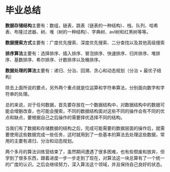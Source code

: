 # 毕业总结
**数据存储结构**主要有：数组，链表，跳表（链表的一种结构）、栈、队列、哈希表、布隆过滤器、树、堆（树的一种结构）、字典树、avl树和红黑树等等。

**数据搜索方式**主要有：广度优先搜索、深度优先搜索、二分查找以及其他高级搜索

**排序算法**主要有：选择排序、插入排序、冒泡排序、快速排序、归并排序、堆排序、基数排序、希尔排序、计数排序以及桶排序。

**数据处理的算法**主要有：递归、分治、回溯、贪心和动态规划（分治 + 最优子结构）

除去上面所说的要点，另外两个重点就是位运算和字符串算法，分别面向数字和字符串的处理。

总的来说，对于任何数据，首先要存放在一个数据结构中，对数据结构中的数据可能会增删改查，也可能会搜索，不同的数据结构面对这些不同的操作会有不同的优点和缺点，要根据自己之后操作的需要择优选择不同的结构。

当我们有了数据和存储数据的结构之后，完成可能需要的数据层面的操作后，就需要使用这些数据完成一些任务，这时就用到了一些基本的算法去处理这些数据，常用的主要有递归、分治和动态规划。

两个多月的算法训练营结束了，虽然期间遭遇了很多困难，也有些颓废和放弃，但学到了很多东西，跟着进度一步一步走到了现在，对算法这一块总算有了一个统一的广度的认识。之后会继续努力，深入算法这个领域，并且保持自己良好的状态。
